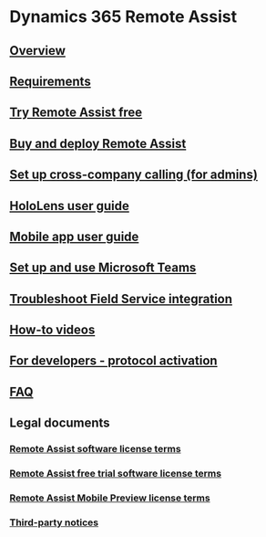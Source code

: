 # Dynamics 365 Remote Assist
## [Overview](index.md)
## [Requirements](requirements.md)
## [Try Remote Assist free](try-remote-assist-free.md)
## [Buy and deploy Remote Assist](buy-and-deploy-remote-assist.md)
## [Set up cross-company calling (for admins)](cross-company-calling.md)
## [HoloLens user guide](user-guide.md)
## [Mobile app user guide](mobile-app.md)
## [Set up and use Microsoft Teams](use-microsoft-teams-with-remote-assist.md)
## [Troubleshoot Field Service integration](troubleshoot-field-service.md)
## [How-to videos](https://go.microsoft.com/fwlink/p/?linkid=2021485)
## [For developers - protocol activation](protocol-activation.md)
## [FAQ](faq.md)
## Legal documents
### [Remote Assist software license terms](../legal/remote-assist-license-terms.md)
### [Remote Assist free trial software license terms](../legal/remote-assist-license-terms-free-trial.md)
### [Remote Assist Mobile Preview license terms](../legal/remote-assist-mobile-terms.md)
### [Third-party notices](../legal/remote-assist-third-party-notice.md)
